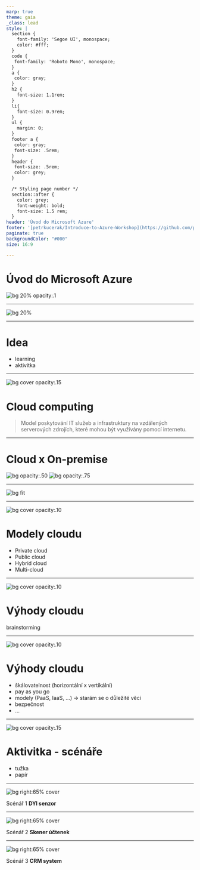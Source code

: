 ```yaml
---
marp: true
theme: gaia
_class: lead
style: |
  section {
    font-family: 'Segoe UI', monospace;
    color: #fff;
  }
  code {
   font-family: 'Roboto Mono', monospace;
  }
  a {
   color: gray;
  }
  h2 {
    font-size: 1.1rem;
  }
  li{
    font-size: 0.9rem;
  }
  ul {
    margin: 0;
  }
  footer a {
   color: gray;
   font-size: .5rem;
  }
  header {
   font-size: .5rem;
   color: grey;
  }

  /* Styling page number */
  section::after {
    color: grey;
    font-weight: bold;
    font-size: 1.5 rem;
  }
header: 'Úvod do Microsoft Azure'
footer: '[petrkucerak/Introduce-to-Azure-Workshop](https://github.com/petrkucerak/Introduce-to-Azure-Workshop)'
paginate: true
backgroundColor: "#000"
size: 16:9

---
```


<!--
header: ''
footer: ''
paginate: false
-->

# Úvod do Microsoft Azure

![bg 20% opacity:.1](../assets/azure.png)

<!-- Image source: https://swimburger.net/media/ppnn3pcl/azure.png -->

---

![bg 20%](../assets/azure.png)

---

<!--
header: 'Úvod do Microsoft Azure'
footer: '[petrkucerak/Introduce-to-Azure-Workshop](https://github.com/petrkucerak/Introduce-to-Azure-Workshop)'
paginate: true
-->

# Idea

- learning
- aktivitka

---

![bg cover opacity:.15](../assets/dark_computers.png)

# Cloud computing

> Model poskytování IT služeb a infrastruktury na vzdálených serverových zdrojích, které mohou být využívány pomocí internetu.


<!--

# Odpoved od chat GPT

Cloud Computing je model poskytování IT služeb a infrastruktury na vzdálených serverových zdrojích, které mohou být využívány pomocí internetu. Tyto služby zahrnují úložiště dat, aplikace, infrastrukturu a služby založené na časovém pronájmu, a mohou být nabízeny jako publikové, soukromé nebo hybridní cloud. Cílem tohoto modelu je umožnit uživatelům přistupovat k IT zdrojům bez nutnosti investovat do vlastní infrastruktury. 

# Cloud computing

- poskytování virtual machines, storage, databases, and networking
- krom tradicnich napr. ale i sber sluzby pro IoT, Machine Learning ci AI


-->
---


# Cloud x On-premise

![bg opacity:.50](../assets/dark_clouds.png)
![bg opacity:.75](../assets/dark_computers.png)

<!-- 
- neni zcela presne (pod cloudem se skryva vice modelu)
- ale obecne se jedna o extremmy, pojdme si je spolecne pojmenovat
 -->


---
<!-- 
header: ''
footer: ''
paginate: false
backgroundColor: #fff
 -->

![bg fit](../assets/shared-responsibility-b3829bfe.svg)

<!-- 

# Scenare poskytovani Cloud sluzeb

- pojdme zacit od konce s vysvetlenim jednotlivych bodu (zodpovednosti)

- zkuste vymyslet ke kazdemu pointu jeden priklad MSFT sluzby

SaaS (Software as a Service)
- Office
- GitHub

PaaS (Platform as a Service)
- Power Apps
- Azure Web App

IaaS (Infrastrucutre as a Service)
- Azure, napr. VM

On-prem

 -->

---

<!-- 
header: 'Úvod do Microsoft Azure'
footer: '[petrkucerak/Introduce-to-Azure-Workshop](https://github.com/petrkucerak/Introduce-to-Azure-Workshop)'
paginate: true
backgroundColor: #000

-->

![bg cover opacity:.10](../assets/dark_clouds.png)

# Modely cloudu

- Private cloud
- Public cloud
- Hybrid cloud
- Multi-cloud



<!-- 
- Verejny cloud - je poskytovany treti stranou, je dostupny pro vsechny v internetu
- Soukromy - je poskytovany vami, je privatni siti... Muze byt provozovan ve vasem datacentru, ci datacentru treti strany... Stoji vice penez, jste zodpovedni za veskerou udrzbu, bezpecnost atd.
- Hybrid cloud umožňuje kombinaci a největší flexibilitu
- Multi-cloud: Vice provideru cloudu (napr. goverment)

K sprave muze pomoci prave Azure Arc, nastroj od Azure

 -->
---

![bg cover opacity:.10](../assets/dark_clouds.png)

# Výhody cloudu

brainstorming

---

![bg cover opacity:.10](../assets/dark_clouds.png)

# Výhody cloudu

- škálovatelnost (horizontální x vertikální)
- pay as you go
- modely (PaaS, IaaS, ...) -> starám se o důležité věci
- bezpečnost
- ...

<!-- 
- nevýhody cloudu
  - myslím, že je dobré také se zamyslet nad touto otázkou
  - z mé zkušensoti to je pouze cena, v určité situaci
 -->
---

<!--
header: 'Úvod do Microsoft Azure | aktivitka'
footer: '[petrkucerak/Introduce-to-Azure-Workshop](https://github.com/petrkucerak/Introduce-to-Azure-Workshop)'
paginate: true
-->

![bg cover opacity:.15](../assets/activity.png)

# Aktivitka - scénáře

- tužka
- papír

<!-- 
# Jedná se o cloud computing a o jaký model SaaS, IaaS, PaaS

Vezměte si tužku a papír. Projedeme si několik scénářů a zajímá udělejte si poznámku u toho bodu, o kterém si myslíte, že se jedná o cloud computing a u jaké části a jaký model je aplikován?

-->

---

![bg right:65% cover](../assets/DIY_sensor.png)

Scénář 1
**DYI senzor**

<!-- 

# Case 1 - DIY sensor

Jste domácí bastlíř. Stavíte si chytrou domácnost. Máte po domu nataháno několik senzorů. Ty sbírají a odesálají je pomocí Wifi do agregátoru, kterým je ve vašem případě server, který běží u vás doma na Raspberry PI. Server máte připojený do domácí lokální sítě a běží vám na něm několik služeb. Jednou z nich je i model AI, který vám pomáhá predikovat spotřebu energie v závislosti na historickém vývoji a současným ekonomickým a hospodářským trendům.

-->

---

![bg right:65% cover](../assets/receiept.png)

Scénář 2
**Skener účtenek**

<!-- 

# Case 2 - skener účtenek

Studujete na vysoké škole. Pravidelně chodíte nakupovat do několika obchodních domů. Odnášite si papírové účtenky. Společně se spolubydlícími ze studentského bytu používáte aplikaci, která vám rozdělí výdaje. Nebaví vás ale neustále přepisovat, obash účtenky. Umíte programovat, tak si vyvynete vlastní webovou aplikaci, která funguje tak, že naskenuje obrázek, odešle ho do služby od Azure na rekonigici textu z účetnky. Služba vrátí strojový text popisující obash. Webová apliakce ho následně překonvertuje do formátu čitelného pro aplikci na záznam dluhů a apliakci spustí rovnou s předvyplněnými daty.

-->

---

![bg right:65% cover](../assets/CRM.png)

Scénář 3
**CRM system**

<!-- 

# Case 3 - CRM system

Jste CTO firmy, ktera se chce transformovat do noveho CRM systemu. Stojíte před volbou jakou nabídku využít. Jedna firma vám nabízí komplexní produkt, který obashuje i hostování u nich. Druhá vám chte prodat licenci k produkut, který si musíte nasintalovat a provozovat samy. Třetí umožňuje obě možnosti.
Který proukt byste zvolili v jaké situaci? Jedná se o veliké zobecnění, ale zjednodušte.

-->